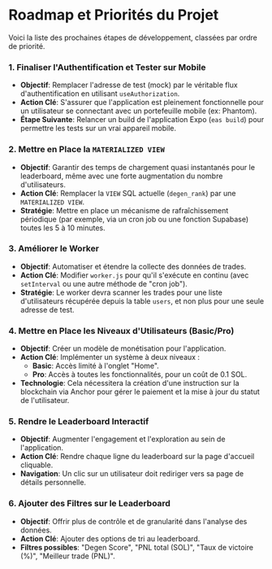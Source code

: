 # Roadmap et Priorités du Projet

Voici la liste des prochaines étapes de développement, classées par ordre de priorité.

### 1. Finaliser l'Authentification et Tester sur Mobile
- **Objectif**: Remplacer l'adresse de test (mock) par le véritable flux d'authentification en utilisant `useAuthorization`.
- **Action Clé**: S'assurer que l'application est pleinement fonctionnelle pour un utilisateur se connectant avec un portefeuille mobile (ex: Phantom).
- **Étape Suivante**: Relancer un build de l'application Expo (`eas build`) pour permettre les tests sur un vrai appareil mobile.

### 2. Mettre en Place la `MATERIALIZED VIEW`
- **Objectif**: Garantir des temps de chargement quasi instantanés pour le leaderboard, même avec une forte augmentation du nombre d'utilisateurs.
- **Action Clé**: Remplacer la `VIEW` SQL actuelle (`degen_rank`) par une `MATERIALIZED VIEW`.
- **Stratégie**: Mettre en place un mécanisme de rafraîchissement périodique (par exemple, via un cron job ou une fonction Supabase) toutes les 5 à 10 minutes.

### 3. Améliorer le Worker
- **Objectif**: Automatiser et étendre la collecte des données de trades.
- **Action Clé**: Modifier `worker.js` pour qu'il s'exécute en continu (avec `setInterval` ou une autre méthode de "cron job").
- **Stratégie**: Le worker devra scanner les trades pour une liste d'utilisateurs récupérée depuis la table `users`, et non plus pour une seule adresse de test.

### 4. Mettre en Place les Niveaux d'Utilisateurs (Basic/Pro)
- **Objectif**: Créer un modèle de monétisation pour l'application.
- **Action Clé**: Implémenter un système à deux niveaux :
    - **Basic**: Accès limité à l'onglet "Home".
    - **Pro**: Accès à toutes les fonctionnalités, pour un coût de 0.1 SOL.
- **Technologie**: Cela nécessitera la création d'une instruction sur la blockchain via Anchor pour gérer le paiement et la mise à jour du statut de l'utilisateur.

### 5. Rendre le Leaderboard Interactif
- **Objectif**: Augmenter l'engagement et l'exploration au sein de l'application.
- **Action Clé**: Rendre chaque ligne du leaderboard sur la page d'accueil cliquable.
- **Navigation**: Un clic sur un utilisateur doit rediriger vers sa page de détails personnelle.

### 6. Ajouter des Filtres sur le Leaderboard
- **Objectif**: Offrir plus de contrôle et de granularité dans l'analyse des données.
- **Action Clé**: Ajouter des options de tri au leaderboard.
- **Filtres possibles**: "Degen Score", "PNL total (SOL)", "Taux de victoire (%)", "Meilleur trade (PNL)". 
